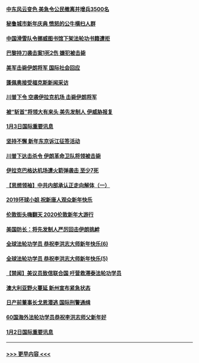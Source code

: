 #### [中东风云变色 美急令公民撤离并增兵3500名](../pages/prog202/a102744827.md?t=01041155) 
#### [秘鲁城市新年庆典 愤怒的公牛横扫人群](../pages/prog202/a102744618.md?t=01041155) 
#### [中国滑雪队令挪威图书馆下架法轮功书籍遭拒](../pages/prog202/a102744639.md?t=01041155) 
#### [巴黎持刀袭击案1死2伤 嫌犯被击毙](../pages/prog202/a102744566.md?t=01041155) 
#### [美军击毙伊朗将军 国际社会回应](../pages/prog202/a102744485.md?t=01041155) 
#### [蓬佩奥接受福克斯新闻采访](../pages/prog202/a102744480.md?t=01041155) 
#### [川普下令 空袭伊拉克机场 击毙伊朗将军](../pages/prog202/a102744470.md?t=01041155) 
#### [被“斩首”将领大有来头 美先发制人 伊威胁报复](../pages/prog202/a102744454.md?t=01041155) 
#### [1月3日国际重要讯息](../pages/prog202/a102744301.md?t=01041155) 
#### [坚持不懈 新年东京诉江征签活动](../pages/prog202/a102744303.md?t=01041155) 
#### [川普下达击杀令 伊朗革命卫队将领被击毙](../pages/prog202/a102741911.md?t=01041155) 
#### [伊拉克巴格达机场遭火箭弹袭击 至少7死](../pages/prog202/a102744115.md?t=01041155) 
#### [【思想领袖】中共内部承认正走向解体（一）](../pages/prog202/a102744097.md?t=01041155) 
#### [2019环球小姐 祝新唐人观众新年快乐](../pages/prog202/a102744043.md?t=01041155) 
#### [伦敦街头嗨翻天 2020伦敦新年大游行](../pages/prog202/a102743925.md?t=01041155) 
#### [美国防长：将先发制人严厉回击伊朗挑衅](../pages/prog202/a102743930.md?t=01041155) 
#### [全球法轮功学员 恭祝李洪志大师新年快乐(6)](../pages/prog202/a102743899.md?t=01041155) 
#### [全球法轮功学员 恭祝李洪志大师新年快乐(5)](../pages/prog202/a102743766.md?t=01041155) 
#### [【禁闻】美议员致信联合国 吁营救滞泰法轮功学员](../pages/prog202/a102743781.md?t=01041155) 
#### [澳大利亚野火蔓延 新州宣布紧急状态](../pages/prog202/a102743681.md?t=01041155) 
#### [日产前董事长戈恩潜逃 国际刑警通缉](../pages/prog202/a102743676.md?t=01041155) 
#### [60国海外法轮功学员恭祝李洪志师父新年好](../pages/prog202/a102743628.md?t=01041155) 
#### [1月2日国际重要讯息](../pages/prog202/a102743488.md?t=01041155) 

----
#### [ >>> 更早内容 <<< ](../indexes/prog202-earlier.md)
